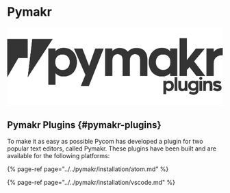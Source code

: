 # Pymakr

![](../../.gitbook/assets/pymakr-logo-1%20%281%29.png)

## Pymakr Plugins {#pymakr-plugins}

To make it as easy as possible Pycom has developed a plugin for two popular text editors, called Pymakr. These plugins have been built and are available for the following platforms:

{% page-ref page="../../pymakr/installation/atom.md" %}

{% page-ref page="../../pymakr/installation/vscode.md" %}

